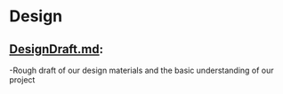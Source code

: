 # Design

## [DesignDraft.md](https://github.com/ChanRathke/PortfolioSentinel/blob/master/Design/DesignDraft.md):
-Rough draft of our design materials and the basic understanding of our project
